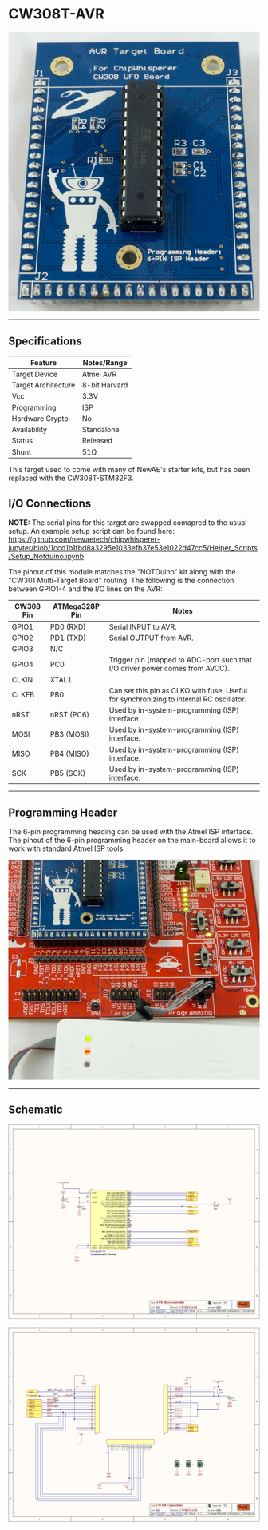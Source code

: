 # CW308T-AVR

![](Images/P1090088.jpg)

---

## Specifications

| Feature | Notes/Range |
|---------|----------|
| Target Device | Atmel AVR |
| Target Architecture | 8-bit Harvard |
| Vcc | 3.3V |
| Programming | ISP |
| Hardware Crypto | No |
| Availability | Standalone |
| Status | Released |
| Shunt | 51Ω |

This target used to come with many of NewAE's starter kits, but has been replaced with the CW308T-STM32F3.

## I/O Connections

**NOTE:** The serial pins for this target are swapped comapred to the usual setup. An example setup script can be found here: https://github.com/newaetech/chipwhisperer-jupyter/blob/1ccd1b1fbd8a3295e1033efb37e53e1022d47cc5/Helper_Scripts/Setup_Notduino.ipynb

The pinout of this module matches the "NOTDuino" kit along with the
"CW301 Multi-Target Board" routing. The following is the connection
between GPIO1-4 and the I/O lines on the AVR:

| **CW308 Pin** | **ATMega328P Pin** | **Notes**                                                                                   |
| --------- | -------------- | --------------------------------------------------------------------------------------- |
| GPIO1     | PD0 (RXD)      | Serial INPUT to AVR.                                                                    |
| GPIO2     | PD1 (TXD)      | Serial OUTPUT from AVR.                                                                 |
| GPIO3     | N/C            |                                                                                         |
| GPIO4     | PC0            | Trigger pin (mapped to ADC-port such that I/O driver power comes from AVCC).            |
| CLKIN     | XTAL1          |                                                                                         |
| CLKFB     | PB0            | Can set this pin as CLKO with fuse. Useful for synchronizing to internal RC oscillator. |
| nRST      | nRST (PC6)     | Used by in-system-programming (ISP) interface.                                          |
| MOSI      | PB3 (MOSI)     | Used by in-system-programming (ISP) interface.                                          |
| MISO      | PB4 (MISO)     | Used by in-system-programming (ISP) interface.                                          |
| SCK       | PB5 (SCK)      | Used by in-system-programming (ISP) interface.                                          |

---

## Programming Header

The 6-pin programming heading can be used with the Atmel ISP interface.
The pinout of the 6-pin programming header on the main-board allows it
to work with standard Atmel ISP tools:

![avr\_isp.jpg](Images/avr_isp.jpg "avr_isp.jpg")

---

## Schematic

![CW308T\_AVR\_Schematic\_Page\_1.png](Images/CW308T_AVR_Schematic_Page_1.png
"CW308T_AVR_Schematic_Page_1.png")

![CW308T\_AVR\_Schematic\_Page\_2.png](Images/CW308T_AVR_Schematic_Page_2.png
"CW308T_AVR_Schematic_Page_2.png")
